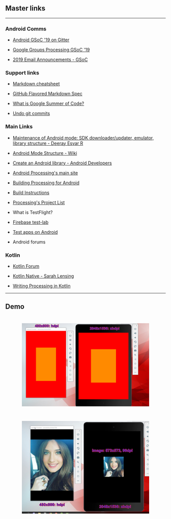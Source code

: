 ## Master links

---

### Android Comms

* [Android GSoC '19 on Gitter](https://gitter.im/processing-android/GSOC18-general)

* [Google Groups Processing GSoC '19](https://groups.google.com/forum/#!forum/the-processing-foundation-google-summer-of-code-2019)

* [2019 Email Announcements - GSoC](https://developers.google.com/open-source/gsoc/2019/mentor-oa-announcements)

### Support links

* [Markdown cheatsheet](https://github.com/adam-p/markdown-here/wiki/Markdown-Cheatsheet)

* [GitHub Flavored Markdown Spec](https://github.github.com/gfm/)

* [What is Google Summer of Code?](https://google.github.io/gsocguides/mentor/)

* [Undo git commits](https://www.atlassian.com/git/tutorials/undoing-changes)

### Main Links

* [Maintenance of Android mode: SDK downloader/updater, emulator, library structure - Deeray Esvar R](https://summerofcode.withgoogle.com/dashboard/organization/5693461928345600/proposal/5271234764341248/)
* [Android Mode Structure - Wiki](https://github.com/processing/processing-android/wiki/Android-Mode-Structure/3c8aa38b66b3ff4c88ce058273d19149b856103c)

* [Create an Android library - Android Developers](https://developer.android.com/studio/projects/android-library)

* [Android Processing's main site](https://android.processing.org/tutorials/getting_started/index.html)


* [Building Processing for Android](https://github.com/processing/processing-android/wiki/Building-Processing-for-Android)

* [Build Instructions](https://github.com/processing/processing/wiki/Build-Instructions)

* [Processing's Project List](https://github.com/processing/processing/wiki/Project-List)

* What is TestFlight?

* [Firebase test-lab](https://firebase.google.com/docs/test-lab)

* [Test apps on Android](https://developer.android.com/training/testing)

* Android forums

### Kotlin

* [Kotlin Forum](https://discuss.kotlinlang.org/)

* [Kotlin Native - Sarah Lensing](https://discourse.processing.org/t/new-idea-swift-playgrounds-mode-for-processing/10021/5)

* [Writing Processing in Kotlin](https://discourse.processing.org/t/writing-processing-in-kotlin/3957)

---

## Demo

<h1 align="center">
    <img src="./Resources/2emu-diff-resolutions.png" alt="logo" width="400">
  <br>
</h1>

<h1 align="center">
    <img src="./Resources/2emu-diff-resolutions-photo.png" alt="logo" width="400">
  <br>
</h1>

